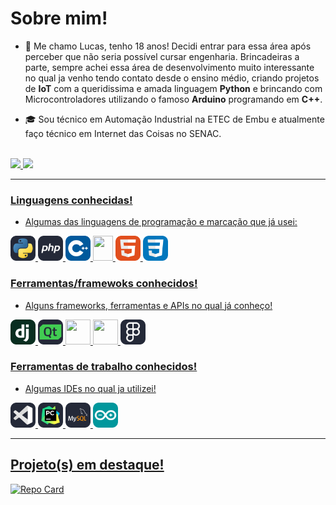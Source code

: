 
# Sobre mim!
 
- 🧵 Me chamo Lucas, tenho 18 anos! Decidi entrar para essa área após perceber que não seria possível cursar engenharia. Brincadeiras a parte, sempre achei essa área de desenvolvimento muito interessante no qual ja venho tendo contato desde o ensino médio, criando projetos de __IoT__ com a queridissima e amada linguagem __Python__ e brincando com Microcontroladores utilizando o famoso __Arduino__ programando em __C++__.

- 🎓 Sou técnico em Automação Industrial na ETEC de Embu e  atualmente faço técnico em Internet das Coisas no SENAC.

<br>

<div>
  <a href="https://github.com/LusquinhasB-B">
  <img loading="lazy" height="180em" src="https://github-readme-stats.vercel.app/api?username=LusquinhasB-B&theme=one_dark_pro"/>
  <img loading="lazy" height="180em" src="https://github-readme-stats-git-masterrstaa-rickstaa.vercel.app/api/top-langs/?username=LusquinhasB-B&theme=one_dark_pro"/>
</div>

---

### Linguagens conhecidas!
- Algumas das linguagens de programação e marcação que já usei:
<div>
  <img src="https://github.com/tandpfun/skill-icons/blob/main/icons/Python-Dark.svg" width="40" height="40"/>
  <img src="https://github.com/tandpfun/skill-icons/blob/main/icons/PHP-Dark.svg" width="40" height="40"/>
  <img src="https://github.com/tandpfun/skill-icons/blob/main/icons/CPP.svg" width="40" height="40"/>
  <img src="https://static-00.iconduck.com/assets.00/sql-database-generic-icon-380x512-ez505zus.png" width="32" height="40"/>
  <img src="https://github.com/tandpfun/skill-icons/blob/main/icons/HTML.svg" width="40" height="40"/>
  <img src="https://github.com/tandpfun/skill-icons/blob/main/icons/CSS.svg" width="40" height="40"/>
</div>

### Ferramentas/framewoks conhecidos!
- Alguns frameworks, ferramentas e APIs no qual já conheço!
<div>
  <img src="https://github.com/tandpfun/skill-icons/blob/main/icons/Django.svg" width="40" height="40"/>
  <img src="https://github.com/tandpfun/skill-icons/blob/main/icons/QT-Dark.svg" width="40" height="40"/>
  <img src="https://cdn.worldvectorlogo.com/logos/codeigniter-1.svg" width="40" height="40"/>
  <img src="https://www.svgrepo.com/show/353904/insomnia.svg" width="40" height="40"/>
  <img src="https://github.com/tandpfun/skill-icons/blob/main/icons/Figma-Dark.svg" width="40" height="40"/> 
</div>

### Ferramentas de trabalho conhecidos!
- Algumas IDEs no qual ja utilizei!
<div>
  <img src="https://github.com/tandpfun/skill-icons/blob/main/icons/VSCode-Dark.svg" width="40" height="40"/>
  <img src="https://github.com/tandpfun/skill-icons/blob/main/icons/PyCharm-Dark.svg" width="40" height="40"/>
  <img src="https://github.com/tandpfun/skill-icons/blob/main/icons/MySQL-Dark.svg" width="40" height="40"/>
  <img src="https://github.com/tandpfun/skill-icons/blob/main/icons/Arduino.svg" width="40" height="40"/>
</div>

---

## Projeto(s) em destaque!

[![Repo Card](https://github-readme-stats.vercel.app/api/pin/?username=LUsquinhasB-B&repo=Web-Gurgel-Park&theme=one_dark_pro)](https://github.com/LusquinhasB-B/Web-Gurgel-Park)